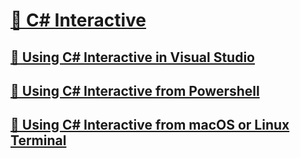 # [🔧 C# Interactive](index.md)
## [🔧 Using C# Interactive in Visual Studio](with-visualstudio.md)
## [🔧 Using C# Interactive from Powershell](with-powershell.md)
## [🔧 Using C# Interactive from macOS or Linux Terminal](with-bash.md)